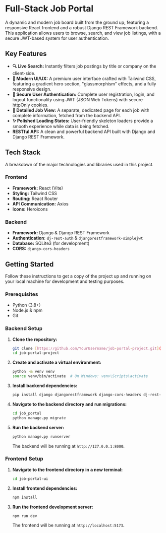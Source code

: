 # Full-Stack Job Portal

A dynamic and modern job board built from the ground up, featuring a responsive React frontend and a robust Django REST Framework backend. This application allows users to browse, search, and view job listings, with a secure JWT-based system for user authentication.







## Key Features

- **🔍 Live Search:** Instantly filters job postings by title or company on the client-side.
- **🎨 Modern UI/UX:** A premium user interface crafted with Tailwind CSS, featuring a gradient hero section, "glassmorphism" effects, and a fully responsive design.
- **🔐 Secure User Authentication:** Complete user registration, login, and logout functionality using JWT (JSON Web Tokens) with secure httpOnly cookies.
- **📄 Detailed Job View:** A separate, dedicated page for each job with complete information, fetched from the backend API.
- **✨ Polished Loading States:** User-friendly skeleton loaders provide a smooth experience while data is being fetched.
- **RESTful API:** A clean and powerful backend API built with Django and Django REST Framework.

## Tech Stack

A breakdown of the major technologies and libraries used in this project.

### Frontend
- **Framework:** React (Vite)
- **Styling:** Tailwind CSS
- **Routing:** React Router
- **API Communication:** Axios
- **Icons:** Heroicons

### Backend
- **Framework:** Django & Django REST Framework
- **Authentication:** `dj-rest-auth` & `djangorestframework-simplejwt`
- **Database:** SQLite3 (for development)
- **CORS:** `django-cors-headers`

## Getting Started

Follow these instructions to get a copy of the project up and running on your local machine for development and testing purposes.

### Prerequisites

- Python (3.8+)
- Node.js & npm
- Git

### Backend Setup

1.  **Clone the repository:**
    ```bash
    git clone [https://github.com/YourUsername/job-portal-project.git](https://github.com/YourUsername/job-portal-project.git)
    cd job-portal-project
    ```
2.  **Create and activate a virtual environment:**
    ```bash
    python -m venv venv
    source venv/bin/activate  # On Windows: venv\Scripts\activate
    ```
3.  **Install backend dependencies:**
    ```bash
    pip install django djangorestframework django-cors-headers dj-rest-auth djangorestframework-simplejwt django-allauth requests
    ```
4.  **Navigate to the backend directory and run migrations:**
    ```bash
    cd job_portal
    python manage.py migrate
    ```
5.  **Run the backend server:**
    ```bash
    python manage.py runserver
    ```
    The backend will be running at `http://127.0.0.1:8000`.

### Frontend Setup

1.  **Navigate to the frontend directory in a new terminal:**
    ```bash
    cd job-portal-ui
    ```
2.  **Install frontend dependencies:**
    ```bash
    npm install
    ```
3.  **Run the frontend development server:**
    ```bash
    npm run dev
    ```
    The frontend will be running at `http://localhost:5173`.
